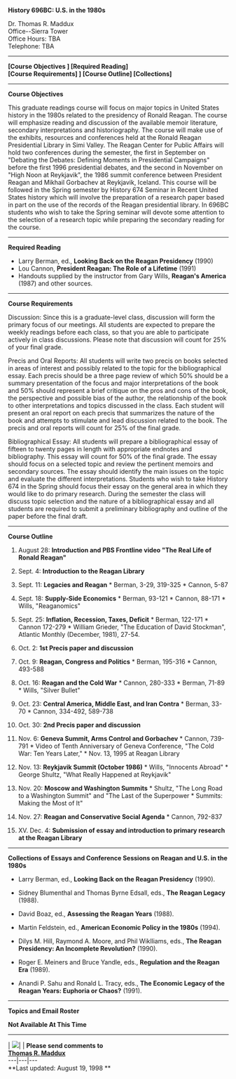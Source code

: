 **History 696BC: U.S. in the 1980s**

Dr. Thomas R. Maddux  
Office--Sierra Tower  
Office Hours: TBA  
Telephone: TBA

* * *

**[Course Objectives ] [Required Reading]  
[Course Requirements] ] [Course Outline] [Collections]**

* * *

**Course Objectives**

This graduate readings course will focus on major topics in United States
history in the 1980s related to the presidency of Ronald Reagan. The course
will emphasize reading and discussion of the available memoir literature,
secondary interpretations and historiography. The course will make use of the
exhibits, resources and conferences held at the Ronald Reagan Presidential
Library in Simi Valley. The Reagan Center for Public Affairs will hold two
conferences during the semester, the first in September on "Debating the
Debates: Defining Moments in Presidential Campaigns" before the first 1996
presidential debates, and the second in November on "High Noon at Reykjavik",
the 1986 summit conference between President Reagan and Mikhail Gorbachev at
Reykjavik, Iceland. This course will be followed in the Spring semester by
History 674 Seminar in Recent United States history which will involve the
preparation of a research paper based in part on the use of the records of the
Reagan presidential library. In 696BC students who wish to take the Spring
seminar will devote some attention to the selection of a research topic while
preparing the secondary reading for the course.

* * *

**Required Reading**

  * Larry Berman, ed., **Looking Back on the Reagan Presidency** (1990) 
  * Lou Cannon, **President Reagan: The Role of a Lifetime** (1991) 
  * Handouts supplied by the instructor from Gary Wills, **Reagan's America** (1987) and other sources.

* * *

**Course Requirements**

Discussion: Since this is a graduate-level class, discussion will form the
primary focus of our meetings. All students are expected to prepare the weekly
readings before each class, so that you are able to participate actively in
class discussions. Please note that discussion will count for 25% of your
final grade.

Precis and Oral Reports: All students will write two precis on books selected
in areas of interest and possibly related to the topic for the bibliographical
essay. Each precis should be a three page review of which 50% should be a
summary presentation of the focus and major interpretations of the book and
50% should represent a brief critique on the pros and cons of the book, the
perspective and possible bias of the author, the relationship of the book to
other interpretations and topics discussed in the class. Each student will
present an oral report on each precis that summarizes the nature of the book
and attempts to stimulate and lead discussion related to the book. The precis
and oral reports will count for 25% of the final grade.

Bibliographical Essay: All students will prepare a bibliographical essay of
fifteen to twenty pages in length with appropriate endnotes and bibliography.
This essay will count for 50% of the final grade. The essay should focus on a
selected topic and review the pertinent memoirs and secondary sources. The
essay should identify the main issues on the topic and evaluate the different
interpretations. Students who wish to take History 674 in the Spring should
focus their essay on the general area in which they would like to do primary
research. During the semester the class will discuss topic selection and the
nature of a bibliographical essay and all students are required to submit a
preliminary bibliography and outline of the paper before the final draft.

* * *

**Course Outline**

  1. August 28: **Introduction and PBS Frontline video "The Real Life of Ronald Reagan"**
  2. Sept. 4: **Introduction to the Reagan Library**
  3. Sept. 11: **Legacies and Reagan**
    * Berman, 3-29, 319-325 
    * Cannon, 5-87

  4. Sept. 18: **Supply-Side Economics**
    * Berman, 93-121 
    * Cannon, 88-171 
    * Wills, "Reaganomics"

  5. Sept. 25: **Inflation, Recession, Taxes, Deficit**
    * Berman, 122-171 
    * Cannon 172-279 
    * William Grieder, "The Education of David Stockman", Atlantic Monthly (December, 1981), 27-54.

  6. Oct. 2: **1st Precis paper and discussion**

  7. Oct. 9: **Reagan, Congress and Politics**
    * Berman, 195-316 
    * Cannon, 493-588 

  8. Oct. 16: **Reagan and the Cold War**
    * Cannon, 280-333 
    * Berman, 71-89 
    * Wills, "Silver Bullet"

  9. Oct. 23: **Central America, Middle East, and Iran Contra**
    * Berman, 33-70 
    * Cannon, 334-492, 589-738

  10. Oct. 30: **2nd Precis paper and discussion**

  11. Nov. 6: **Geneva Summit, Arms Control and Gorbachev**
    * Cannon, 739-791 
    * Video of Tenth Anniversary of Geneva Conference, "The Cold War: Ten Years Later," 
    * Nov. 13, 1995 at Reagan Library

  12. Nov. 13: **Reykjavik Summit (October 1986)**
    * Wills, "Innocents Abroad" 
    * George Shultz, "What Really Happened at Reykjavik"

  13. Nov. 20: **Moscow and Washington Summits**
    * Shultz, "The Long Road to a Washington Summit" and "The Last of the Superpower 
    * Summits: Making the Most of It"

  14. Nov. 27: **Reagan and Conservative Social Agenda**
    * Cannon, 792-837

  15. XV. Dec. 4: **Submission of essay and introduction to primary research at the Reagan Library**  

* * *

**Collections of Essays and Conference Sessions on Reagan and U.S. in the
1980s**

  * Larry Berman, ed., **Looking Back on the Reagan Presidency** (1990).

  * Sidney Blumenthal and Thomas Byrne Edsall, eds., **The Reagan Legacy** (1988).

  * David Boaz, ed., **Assessing the Reagan Years** (1988).

  * Martin Feldstein, ed., **American Economic Policy in the 1980s** (1994).

  * Dilys M. Hill, Raymond A. Moore, and Phil Wiklliams, eds., **The Reagan Presidency: An Incomplete Revolution?** (1990).

  * Roger E. Meiners and Bruce Yandle, eds., **Regulation and the Reagan Era** (1989).

  * Anandi P. Sahu and Ronald L. Tracy, eds., **The Economic Legacy of the Reagan Years: Euphoria or Chaos?** (1991).

  
---  
**Topics and Email Roster**

**Not Available At This Time**  
  
* * *

|  ![](email1.gif)|    | **Please send comments to  
[ Thomas R. Maddux](mailto:thomas.maddux@email.csun.edu)**  
---|---|---  
**Last updated: August 19, 1998 **

